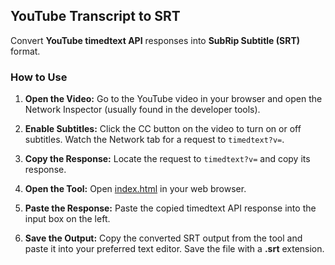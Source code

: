 ## YouTube Transcript to SRT
Convert **YouTube timedtext API** responses into **SubRip Subtitle (SRT)** format.

### How to Use
1. **Open the Video:** Go to the YouTube video in your browser and open the Network Inspector (usually found in the developer tools).

2. **Enable Subtitles:** Click the CC button on the video to turn on or off subtitles. Watch the Network tab for a request to `timedtext?v=`.

3. **Copy the Response:** Locate the request to `timedtext?v=` and copy its response.

4. **Open the Tool:** Open [index.html](https://kulotsystems.github.io/yt-srt/) in your web browser.

5. **Paste the Response:** Paste the copied timedtext API response into the input box on the left.

6. **Save the Output:** Copy the converted SRT output from the tool and paste it into your preferred text editor. Save the file with a **.srt** extension.